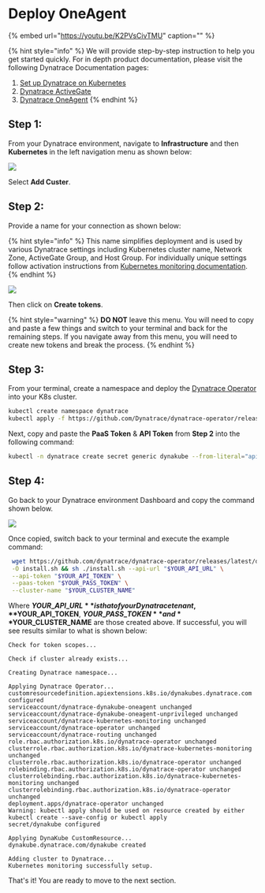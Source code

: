 # Deploy OneAgent

{% embed url="https://youtu.be/K2PVsCivTMU" caption="" %}

{% hint style="info" %}
We will provide step-by-step instruction to help you get started quickly. For in depth product documentation, please visit the following Dynatrace Documentation pages:  
1. [Set up Dynatrace on Kubernetes](https://www.dynatrace.com/support/help/setup-and-configuration/setup-on-container-platforms/kubernetes/)  
2. [Dynatrace ActiveGate](https://www.dynatrace.com/support/help/setup-and-configuration/dynatrace-activegate/)  
3. [Dynatrace OneAgent](https://www.dynatrace.com/support/help/setup-and-configuration/dynatrace-oneagent/)
{% endhint %}

## Step 1:

From your Dynatrace environment, navigate to **Infrastructure** and then **Kubernetes** in the left navigation menu as shown below:

![](https://github.com/snyk/user-docs/tree/695c746d1b207ffdf923b84e4590d31b29e2cc73/docs/.gitbook/assets/dynatrace-k8s-config-01.png)

Select **Add Custer**.

## Step 2:

Provide a name for your connection as shown below:

{% hint style="info" %}
This name simplifies deployment and is used by various Dynatrace settings including Kubernetes cluster name, Network Zone, ActiveGate Group, and Host Group. For individually unique settings follow activation instructions from [Kubernetes monitoring documentation](https://dt-url.net/a32h0p41).
{% endhint %}

![](https://github.com/snyk/user-docs/tree/695c746d1b207ffdf923b84e4590d31b29e2cc73/docs/.gitbook/assets/dynatrace-k8s-config-02.png)

Then click on **Create tokens**.

{% hint style="warning" %}
**DO NOT** leave this menu. You will need to copy and paste a few things and switch to your terminal and back for the remaining steps. If you navigate away from this menu, you will need to create new tokens and break the process.
{% endhint %}

## Step 3:

From your terminal, create a namespace and deploy the [Dynatrace Operator](https://github.com/dynatrace/dynatrace-operator) into your K8s cluster.

```bash
kubectl create namespace dynatrace
kubectl apply -f https://github.com/Dynatrace/dynatrace-operator/releases/latest/download/kubernetes.yaml
```

Next, copy and paste the **PaaS Token** & **API Token** from **Step 2** into the following command:

```bash
kubectl -n dynatrace create secret generic dynakube --from-literal="apiToken=DYNATRACE_API_TOKEN" --from-literal="paasToken=PLATFORM_AS_A_SERVICE_TOKEN"
```

## Step 4:

Go back to your Dynatrace environment Dashboard and copy the command shown below.

![](https://github.com/snyk/user-docs/tree/695c746d1b207ffdf923b84e4590d31b29e2cc73/docs/.gitbook/assets/dynatrace-k8s-config-03.png)

Once copied, switch back to your terminal and execute the example command:

```bash
 wget https://github.com/dynatrace/dynatrace-operator/releases/latest/download/install.sh \
 -O install.sh && sh ./install.sh --api-url "$YOUR_API_URL" \
 --api-token "$YOUR_API_TOKEN" \
 --paas-token "$YOUR_PASS_TOKEN" \
 --cluster-name "$YOUR_CLUSTER_NAME"
```

Where **$YOUR\_API\_URL** is that of your Dynatrace tenant, **$YOUR\_API\_TOKEN**, **$YOUR\_PASS\_TOKEN** and **$YOUR\_CLUSTER\_NAME** are those created above. If successful, you will see results similar to what is shown below:

```text
Check for token scopes...

Check if cluster already exists...

Creating Dynatrace namespace...

Applying Dynatrace Operator...
customresourcedefinition.apiextensions.k8s.io/dynakubes.dynatrace.com configured
serviceaccount/dynatrace-dynakube-oneagent unchanged
serviceaccount/dynatrace-dynakube-oneagent-unprivileged unchanged
serviceaccount/dynatrace-kubernetes-monitoring unchanged
serviceaccount/dynatrace-operator unchanged
serviceaccount/dynatrace-routing unchanged
role.rbac.authorization.k8s.io/dynatrace-operator unchanged
clusterrole.rbac.authorization.k8s.io/dynatrace-kubernetes-monitoring unchanged
clusterrole.rbac.authorization.k8s.io/dynatrace-operator unchanged
rolebinding.rbac.authorization.k8s.io/dynatrace-operator unchanged
clusterrolebinding.rbac.authorization.k8s.io/dynatrace-kubernetes-monitoring unchanged
clusterrolebinding.rbac.authorization.k8s.io/dynatrace-operator unchanged
deployment.apps/dynatrace-operator unchanged
Warning: kubectl apply should be used on resource created by either kubectl create --save-config or kubectl apply
secret/dynakube configured

Applying DynaKube CustomResource...
dynakube.dynatrace.com/dynakube created

Adding cluster to Dynatrace...
Kubernetes monitoring successfully setup.
```

That's it! You are ready to move to the next section.

